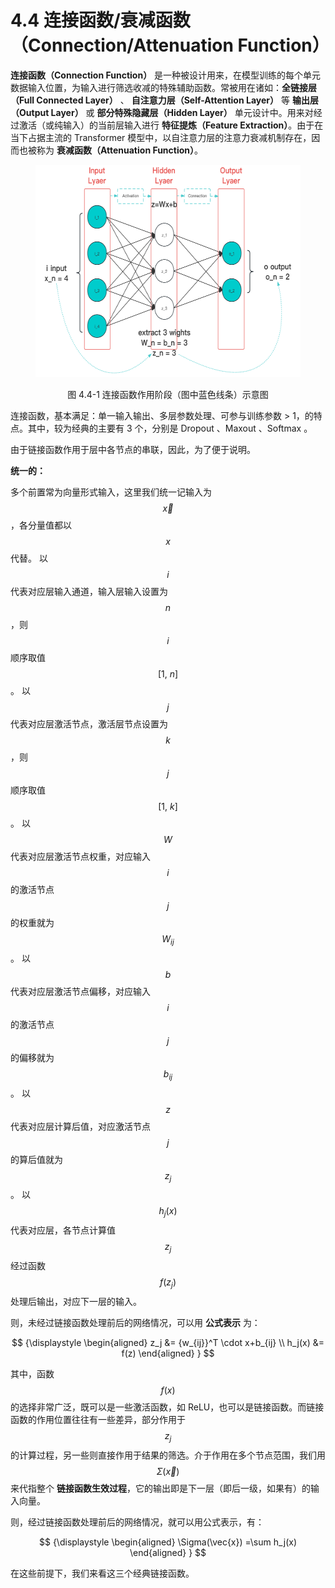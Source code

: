 
# 4.4 连接函数/衰减函数（Connection/Attenuation Function）

**连接函数（Connection Function）** 是一种被设计用来，在模型训练的每个单元数据输入位置，为输入进行筛选收减的特殊辅助函数。常被用在诸如：**全链接层（Full Connected Layer）** 、 **自注意力层（Self-Attention Layer）** 等 **输出层（Output Layer）** 或 **部分特殊隐藏层（Hidden Layer）** 单元设计中。用来对经过激活（或纯输入）的当前层输入进行 **特征提炼（Feature Extraction）**。由于在当下占据主流的 Transformer 模型中，以自注意力层的注意力衰减机制存在，因而也被称为 **衰减函数（Attenuation Function）**。

<center>
<figure>
   <img  
      width = "500" height = "340"
      src="../../Pictures/Neuron_3.png" alt="">
    <figcaption>
      <p>图 4.4-1 连接函数作用阶段（图中蓝色线条）示意图</p>
   </figcaption>
</figure>
</center>

连接函数，基本满足：单一输入输出、多层参数处理、可参与训练参数 > 1，的特点。其中，较为经典的主要有 3 个，分别是 Dropout 、Maxout 、Softmax 。

由于链接函数作用于层中各节点的串联，因此，为了便于说明。

**统一的：**

多个前置常为向量形式输入，这里我们统一记输入为 $$\vec{x}$$ ，各分量值都以 $$x$$ 代替。
以 $$i$$ 代表对应层输入通道，输入层输入设置为 $$n$$ ，则 $$i$$ 顺序取值 $$[ 1,\ n]$$ 。
以 $$j$$ 代表对应层激活节点，激活层节点设置为 $$k$$ ，则 $$j$$ 顺序取值 $$[ 1,\ k]$$ 。
以 $$W$$ 代表对应层激活节点权重，对应输入 $$i$$ 的激活节点 $$j$$ 的权重就为 $$W_{ij}$$ 。
以 $$b$$ 代表对应层激活节点偏移，对应输入 $$i$$ 的激活节点 $$j$$ 的偏移就为 $$b_{ij}$$ 。
以 $$z$$ 代表对应层计算后值，对应激活节点 $$j$$ 的算后值就为 $$z_j$$ 。
以 $$h_j(x)$$ 代表对应层，各节点计算值 $$z_j$$ 经过函数 $$f(z_j)$$ 处理后输出，对应下一层的输入。

则，未经过链接函数处理前后的网络情况，可以用 **公式表示** 为：

$$
{\displaystyle 
 \begin{aligned}
   z_j &= {w_{ij}}^T \cdot x+b_{ij} \\
   h_j(x) &= f(z)
 \end{aligned}
}
$$

其中，函数 $$f(x)$$ 的选择非常广泛，既可以是一些激活函数，如 ReLU，也可以是链接函数。而链接函数的作用位置往往有一些差异，部分作用于 $$z_j$$ 的计算过程，另一些则直接作用于结果的筛选。介于作用在多个节点范围，我们用 $$\Sigma(\vec{x})$$ 来代指整个 **链接函数生效过程**，它的输出即是下一层（即后一级，如果有）的输入向量。

则，经过链接函数处理前后的网络情况，就可以用公式表示，有：

$$
{\displaystyle 
 \begin{aligned}
   \Sigma(\vec{x}) =\sum h_j(x) 
 \end{aligned}
}
$$

在这些前提下，我们来看这三个经典链接函数。


[ref]: References_4.md